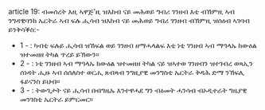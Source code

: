 article 19: ብመሰረት እዚ ኣዋጅ&#39;ዚ ዝእከብ ናይ መሕወይ ግብሪ ገንዘብ
እቲ ብኸምዚ ኣብ ንግዳዊባንክ ኤርትራ ኣብ ፍሉ ሒሳብ ዝእከብ ናይ መሕወይ ግብሪ ገንዘብ ብኽምዚ ዝሰዕብ ኣገባብ ይንቅሳቕስ:-
<ul>
			<li>1 - : ካብቲ ፍሉይ ሒሳብ ዝኸፍል ወይ ገንዘብ ዘማሓላልፍ እቲ ነቲ ገንዘብ ኣብ ማዓላኡ ከውዕል ዝተመዘዘ ትካል ጥረይ ይኽውን።<ul>
			</ul></li>			<li>2 - : ነቲ ገንዘብ ኣብ ማዓላኡ ክውዕል ዝተመዘዘ ትካል ናይ ዝኣተወ ገንዘብን ዝተገብረ ወጻኢን ሰነዳት ሒዙ ኣብ ሰሰለስተ ወርሒ ጸብጻብ ንግዚያዊ መንግስቲ ኤርትራ ቅዳሕ ድማ ንኽፍሊ ፋይናንስ ይህብ።<ul>
			</ul></li>			<li>3 - : ትውጊታት ናይ ሒሳብ በብግዜኡ እንተዋሓደ ግን ብዕመት ሓንሳብ ብኦዲተራት ግዜያዊ መንገስቲ ኤርትራ ይምርመር።<ul>
			</ul></li></ul>